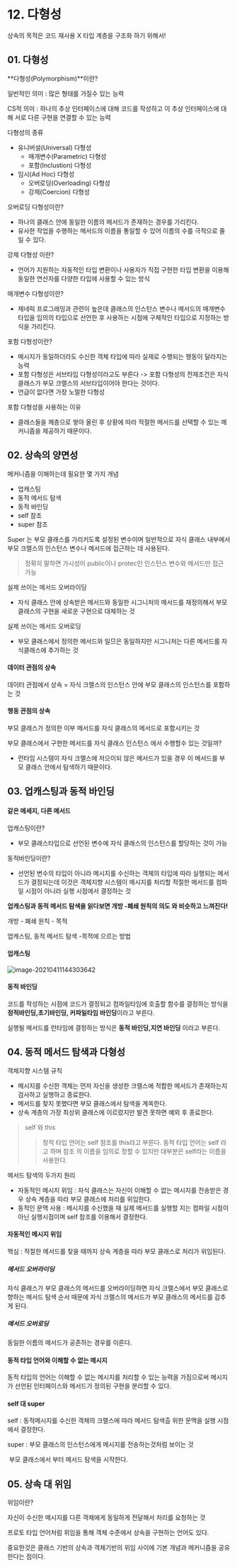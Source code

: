 # 12. 다형성



상속의 목적은 코드 재사용 X 타입 계층을 구조화 하기 위해서!



## 01. 다형성



**다형성(Polymorphism)**이란?

일반적인 의미 : 많은 형태를 가질수 있는 능력

CS적 의미 : 하나의 추상 인터페이스에 대해 코드를 작성하고 이 추상 인터페이스에 대해 서로 다른 구현을 연결할 수 있는 능력



다형성의 종류 

- 유니버설(Universal) 다형성
  - 매개변수(Parametric) 다형성
  - 포함(Inclustion) 다형성
- 임시(Ad Hoc) 다형성
  - 오버로딩(Overloading) 다형성
  - 강제(Coercion) 다형성



오버로딩 다형성이란?

- 하나의 클래스 안에 동일한 이름의 메서드가 존재하는 경우를 가리킨다.
- 유사한 작업을 수행하는 메서드의 이름을 통일할 수 있어 이름의 수를 극적으로 줄일 수 있다.

강제 다형성 이란?

- 언어가 지원하는 자동적인 타입 변환이나 사용자가 직접 구현한 타입 변환을 이용해 동일한 연산자를 다양한 타입에 사용할 수 있는 방식

매개변수 다형성이란?

- 제네릭 프로그래밍과 관련이 높은데 클래스의 인스턴스 변수나 메서드의 매개변수 타입을 임의의 타입으로 선언한 후 사용하는 시점에 구체적인 타입으로 지정하는 방식을 가리킨다.

포함 다형성이란?

- 메시지가 동일하더라도 수신한 객체 타입에 따라 실제로 수행되는 행동이 달라지는 능력
- 포함 다형성은 서브타입 다형성이라고도 부른다   -> 포함 다형성의 전제조건은 자식 클래스가 부모 크랠스의 서브타입이어야 한다는 것이다.
- 언급이 없다면 가장 노멀한 다형성

포함 다형성을 사용하는 이유

- 클래스들을 께층으로 쌓아 올린 후 상황에 따라 적절한 메서드를 선택할 수 있는 메커니즘을 제공하기 때문이다.



## 02. 상속의 양면성



메커니즘을 이해하는데 필요한 몇 가지 개념

- 업캐스팅
- 동적 메서드 탐색
- 동적 바인딩
- self 참조
- super 참조



Super 는  부모 클래스를 가리키도록 설정된 변수이며 일반적으로 자식 클래스 내부에서 부모 크랠스의 인스턴스 변수나 메서드에 접근하는 데 사용된다.

> 정확히 말하면 가시성이 public이나 protec인 인스턴스 변수와 메서드만 접근 가능



실제 쓰이는 메서드 오버라이딩 

- 자식 클래스 안에 상속받은 메서드와 동일한 시그니처의 메서드를 재정의해서 부모 클래스의 구현을 새로운 구현으로 대체하는 것

실제 쓰이는 메서드 오버로딩

- 부모 클래스에서 정의한 메서드와 일므은 동일하지만 시그니처는 다른 메서드를 자식클래스에 추가하는 것



#### 데이터 관점의 상속

데이터 관점에서 상속 = 자식 크랠스의 인스턴스 안에 부모 클래스의 인스턴스를 포함하는 것



#### 행동 관점의 상속

부모 클래스가 정의한 이부 메서드를 자식 클래스의 메서드로 포함시키는 것



부모 클래스에서 구현한 메서드를 자식 클래스 인스턴스 에서 수행할수 있는 것일까?

- 런타임 시스템이 자식 크랠스에 저으이되 않은 메서드가 있을 경우 이 메서드를 부모 클래스 안에서 탐색하기 때문이다.





## 03. 업캐스팅과 동적 바인딩



#### 같은 메세지, 다른 메서드



업캐스팅이란?

- 부모 클래스타입으로 선언된 변수에 자식 클래스의 인스턴스를 할당하는 것이 가능

동적바인딩이란?

- 선언된 변수의 타입이 아니라 메시지를 수신하는 객체의 타입에 따라 실행되는 메서드가 결정되는데 이것은 객체지향 시스템이 메시지를 처리할 적절한 메서드를 컴파일 시점이 아니라 실행 시점에서 결정하는 것



**업캐스팅과 동적 메서드 탐색을 읽다보면  개방 -폐쇄 원칙의 의도 와 비슷하고 느껴진다!**

개방 - 폐쇄 원칙 - 목적

업캐스팅, 동적 메서드 탐색 -목적에 으르는 방법



#### 업캐스팅

![image-20210411144303642](https://user-images.githubusercontent.com/78361650/115144246-9ae9af80-a086-11eb-89ce-50c8083b464c.png)

#### 동적 바인딩

코드를 작성하는 시점에 코드가 결정되고 컴파일타임에 호출할 함수를 결정하는 방식을 **정적바인딩,초기바인딩, 커파일타임 바인딩**이라고 부른다.

실행될 메서드를 런타임에 결정하는 방식은 **동적 바인딩,지연 바인딩** 이라고 부른다.



## 04. 동적 메서드 탐색과 다형성



객체지향 시스템 규칙

- 메시지를 수신한 객체는 먼저 자신을 생성한 크랠스에 적합한 메서드가 존재하는지 검사하고 실행하고 종료한다.
- 메서드를 찾지 못했다면 부모 클래스에서 탐색을 계쏙한다.
- 상속 계층의 가장 최상위 클래스에 이르렀지만 발견 못하면 예외 후 종료한다.



> self 와 this
>
> > 정적 타입 언어는 self 참조를 this라고 부른다. 동적 타입 언어는 self 라고 하며 참조 의 이름을 임의로 정할 수 있지만 대부분은 self라는 이름을 사용한다.



메서드 탐색의 두가지 원리

- 자동적인 메시지 위임 : 자식 클래스는 자신이 이해할 수 없는 메시지를 전송받은 경우 상속 계층을 따라 부모 클래스에 처리를 위임한다.
- 동적인 문맥 사용 : 메시지를 수신했을 때 실제  메서드를 실행할 지는 컴파일 시점이 아닌 실행시점이며 self 참조를 이용해서 결정한다.

#### 자동적인 메시지 위임

핵심 : 적절한 메서드를 찾을 때까지 상속 계층을 따라 부모 클래스로 처리가 위임된다.



##### 메서드 오버라이딩

자식 클래스가 부모 클래스의 메서드를 오버라이딩하면 자식 크랠스에서 부모 클래스로 향하는 메서드 탐색 순서 때문에 자식 크랠스의 메서드가 부모 클래스의 메서드를 감추게 된다.

##### 메서드 오버로딩

동일한 이름의 메서드가 공존하는 경우를 이른다.



#### 동적 타입 언어와 이해할 수 없는 메시지



동적 타입의 언어는 이해할 수 없는 메시지를 처리할 수 있는 능력을 가짐으로써 메시지가 선언된 인터페이스와 메서드가 정의된 구현을 분리할 수 있다.



#### self 대 super 

self : 동적메시지를 수신한 객체의 크랠스에 따라 메서드 탐색츨 위한 문맥을 실행 시점에서 결정한다.

super :  부모 클래스의 인스턴스에게 메시지를 전송하는것처럼 보이는 것

​				부모 클래스에서 부터 메서드 탐색을 시작한다.



## 05. 상속 대 위임

위임이란?

자신이 수신한 메시지를 다른 객체에게 동일하게 전달해서 처리를 요청하는 것



프로토 타입 언어처럼 위임을 통해 객체 수준에서 상속을 구현하는 언어도 있다.



중요한것은 클래스 기반의 상속과 객체기반의 위임 사이에 기본 개념과 메커니즘을 공유한다는 점이다.



















